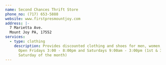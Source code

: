 ```yaml
---
name: Second Chances Thrift Store
phone_no: (717) 653-5888
website: www.firstpresmountjoy.com
address: |-
  7 Marietta Ave.
  Mount Joy PA, 17552
services:
  - type: clothing
    description: Provides discounted clothing and shoes for men, women, and children
      Open Fridays 3:00 - 8:00pm and Saturdays 9:00am - 3:00pm (1st & 3rd
      Saturday of the month)
---
```

